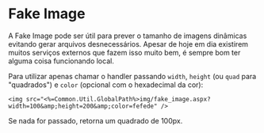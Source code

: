 # Fake Image #

A Fake Image pode ser útil para prever o tamanho de imagens dinâmicas evitando gerar arquivos desnecessários. Apesar de hoje em dia existirem muitos serviços externos que fazem isso muito bem, é sempre bom ter alguma coisa funcionando local.

Para utilizar apenas chamar o handler passando `width`, `height` (ou `quad` para "quadrados") e `color` (opcional com o hexadecimal da cor):

```
<img src="<%=Common.Util.GlobalPath%>img/fake_image.aspx?width=100&amp;height=200&amp;color=fefede" />
```

Se nada for passado, retorna um quadrado de 100px.